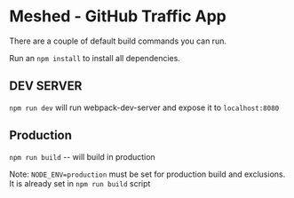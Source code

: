 # Meshed - GitHub Traffic App

There are a couple of default build commands you can run.

Run an `npm install` to install all dependencies.  


## DEV SERVER
`npm run dev` will run webpack-dev-server and expose it to `localhost:8080`



## Production
`npm run build` -- will build in production

Note: `NODE_ENV=production` must be set for production build and exclusions. It is already set in `npm run build` script

